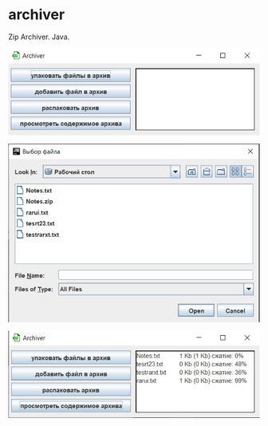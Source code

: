 # archiver
Zip Archiver. Java.


![Image alt](https://github.com/UtMaximUr/archiver/blob/master/1.jpg)

![Image alt](https://github.com/UtMaximUr/archiver/blob/master/2.jpg)

![Image alt](https://github.com/UtMaximUr/archiver/blob/master/3.jpg)
